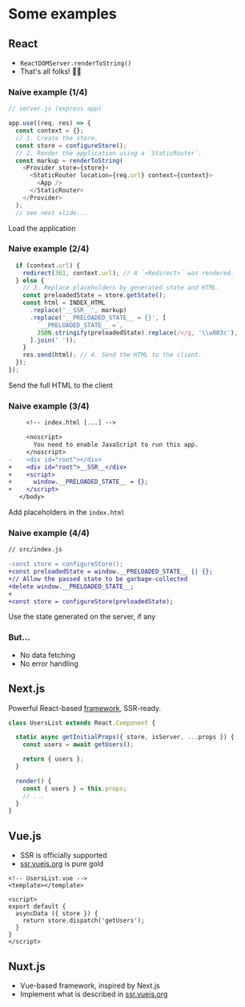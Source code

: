 # Some examples


## React

- `ReactDOMServer.renderToString()`
- That's all folks! 🤷‍♀️


### Naive example (1/4)

```js
// server.js (express app)

app.use((req, res) => {
  const context = {};
  // 1. Create the store.
  const store = configureStore();
  // 2. Render the application using a `StaticRouter`.
  const markup = renderToString(
    <Provider store={store}>
      <StaticRouter location={req.url} context={context}>
        <App />
      </StaticRouter>
    </Provider>
  );
  // see next slide...
```
Load the application


### Naive example (2/4)

```js
  if (context.url) {
    redirect(301, context.url); // A `<Redirect>` was rendered.
  } else {
    // 3. Replace placeholders by generated state and HTML.
    const preloadedState = store.getState();
    const html = INDEX_HTML
      .replace('__SSR__', markup)
      .replace('__PRELOADED_STATE__ = {}', [
        `__PRELOADED_STATE__ =`,
        JSON.stringify(preloadedState).replace(/</g, '\\u003c'),
      ].join(' '));
    }
    res.send(html); // 4. Send the HTML to the client.
  });
});
```
Send the full HTML to the client


### Naive example (3/4)

``` diff
     <!-- index.html [...] -->

     <noscript>
       You need to enable JavaScript to run this app.
     </noscript>
-    <div id="root"></div>
+    <div id="root">__SSR__</div>
+    <script>
+      window.__PRELOADED_STATE__ = {};
+    </script>
   </body>
```
Add placeholders in the `index.html`


### Naive example (4/4)

``` diff
// src/index.js

-const store = configureStore();
+const preloadedState = window.__PRELOADED_STATE__ || {};
+// Allow the passed state to be garbage-collected
+delete window.__PRELOADED_STATE__;
+
+const store = configureStore(preloadedState);
```
Use the state generated on the server, if any


### But...

- No data fetching
- No error handling


## Next.js

Powerful React-based [framework](https://github.com/zeit/next.js), SSR-ready.

```js
class UsersList extends React.Component {

  static async getInitialProps({ store, isServer, ...props }) {
    const users = await getUsers();

    return { users };
  }

  render() {
    const { users } = this.props;
    // ...
  }
}
```


## Vue.js

- SSR is officially supported
- [ssr.vuejs.org](https://ssr.vuejs.org/en/) is pure gold

```js+vue
<!-- UsersList.vue -->
<template></template>

<script>
export default {
  asyncData ({ store }) {
    return store.dispatch('getUsers');
  }
}
</script>
```


## Nuxt.js

- Vue-based framework, inspired by Next.js
- Implement what is described in [ssr.vuejs.org](https://ssr.vuejs.org/en/)
